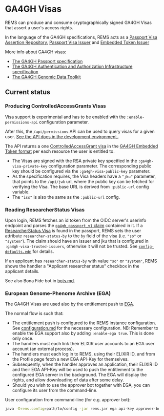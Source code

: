 # GA4GH Visas

REMS can produce and consume cryptographically signed GA4GH Visas that
assert a user's access rights.

In the language of the GA4GH specifications, REMS acts as a
[Passport Visa Assertion Repository](https://github.com/ga4gh-duri/ga4gh-duri.github.io/blob/master/researcher_ids/ga4gh_passport_v1.md#passport-visa-assertion-repository),
[Passport Visa Issuer](https://github.com/ga4gh-duri/ga4gh-duri.github.io/blob/master/researcher_ids/ga4gh_passport_v1.md#passport-visa-issuer)
and
[Embedded Token Issuer](https://github.com/ga4gh/data-security/blob/master/AAI/AAIConnectProfile.md#conformance-for-embedded-token-issuers)

More info about GA4GH visas:
- [The GA4GH Passport specification](https://github.com/ga4gh-duri/ga4gh-duri.github.io/blob/master/researcher_ids/ga4gh_passport_v1.md)
- [The GA4GH Authentication and Authorization Infrastructure specification](https://github.com/ga4gh/data-security/blob/master/AAI/AAIConnectProfile.md)
- [The GA4GH Genomic Data Toolkit](https://www.ga4gh.org/genomic-data-toolkit/)

## Current status

### Producing ControlledAccessGrants Visas

Visa support is experimental and has to be enabled with the `:enable-permissions-api` configuration parameter.

After this, the `/api/permissions` API can be used to query visas for a given user.
[See the API docs in the development environment.](https://rems-dev.rahtiapp.fi/swagger-ui/index.html#/permissions).

The API returns a one
[ControlledAccessGrant visa](https://github.com/ga4gh-duri/ga4gh-duri.github.io/blob/master/researcher_ids/ga4gh_passport_v1.md#controlledaccessgrants)
in the
[GA4GH Embedded Token format](https://github.com/ga4gh/data-security/blob/master/AAI/AAIConnectProfile.md#embedded-token-issued-by-embedded-token-issuer)
per each resource the user is entitled to. 

- The Visas are signed with the RSA private key specified in the `:ga4gh-visa-private-key`
configuration parameter. The corresponding public key should be
configured via the `:ga4gh-visa-public-key` parameter. 
- As the specification requires, the Visa headers have a `"jku"` parameter,
that points to the `/api/jwk` url, where the public key can be fetched for verifying the Visa. The base URL is derived from `:public-url` config variable. 
- The `"iss"` is also the same as the `:public-url` config.

### Reading ResearcherStatus Visas

Upon login, REMS fetches an id token from the OIDC server's userinfo
endpoint and parses the
[`ga4gh_passport_v1` claim](https://github.com/ga4gh-duri/ga4gh-duri.github.io/blob/master/researcher_ids/ga4gh_passport_v1.md#passport-claim)
contained in it. If a
[ResearcherStatus Visa](https://github.com/ga4gh-duri/ga4gh-duri.github.io/blob/master/researcher_ids/ga4gh_passport_v1.md#researcherstatus)
is found in the passport, REMS sets the user attribute
`researcher-status-by` to the `by` field of the visa (i.e. `"so"` or
`"system"`). The claim should have an issuer and jku that is configured 
in `:ga4gh-visa-trusted-issuers`, otherwise it will not be trusted. 
See [`config-defaults.edn`](../resources/config-defaults.edn) for details.

If an applicant has `researcher-status-by` with value `"so"` or
`"system"`, REMS shows the handler a "Applicant researcher status"
checkbox in the applicant details.

See also Bona Fide bot in [bots.md](bots.md).

### European Genome-Phenome Archive (EGA)

The GA4GH Visas are used also by the entitlement push to [EGA](https://ega-archive.org/).

The normal flow is such that:
- The entitlement push is configured to the REMS instance configuration. See [configuration.md](configuration.md) for the necessary configuration. NB: Remember to enable the EGA support also by adding `:enable-ega true`. This is done only once.
- The handlers must each link their ELIXIR user accounts to an EGA user account (an external process).
- The handlers must each log in to REMS, using their ELIXIR ID, and from the Profile page fetch a new EGA API-Key for themselves.
- Subsequently, when the handler approves an application, their ELIXIR ID and their EGA API-Key will be used to push the entitlement to the configured EGA server in the background. The EGA will display the rights, and allow downloading of data after some delay.
- Should you wish to use the approver bot together with EGA, you can configure its user from the command-line.

User configuration from command-line (for e.g. approver bot):

```sh
java -Drems.config=path/to/config -jar rems.jar ega api-key approver-bot <ega-username> <ega-password> <entitlement-push-config-id>
```
